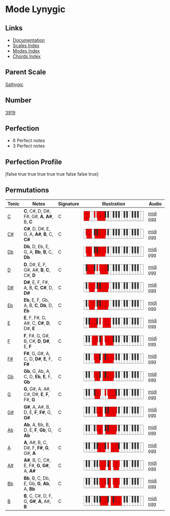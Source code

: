 # Mode Lynygic

## Links

- [Documentation](index.md)
- [Scales Index](Scales.md)
- [Modes Index](Modes.md)
- [Chords Index](Chords.md)

## Parent Scale

[Sathygic](ScaleSathygic.md)

## Number

[3919](https://ianring.com/musictheory/scales/3919)

## Perfection

- 6 Perfect notes
- 3 Perfect notes

## Perfection Profile

[false true true true true true false false true]

## Permutations

| Tonic | Notes | Signature | Illustration | Audio |
|-------|-------|-----------|--------------|-------|
| [C](ModeCNaturalLynygic.md) | **C**, C#, D, D#, F#, G#, **A**, **A#**, B, **C** | C | ![CNaturalLynygic](ModeCNaturalLynygic.png) | [midi](ModeCNaturalLynygic.mid) [ogg](ModeCNaturalLynygic.ogg) |
| [C#](ModeCSharpLynygic.md) | **C#**, D, D#, E, G, A, **A#**, **B**, C, **C#** | C | ![CSharpLynygic](ModeCSharpLynygic.png) | [midi](ModeCSharpLynygic.mid) [ogg](ModeCSharpLynygic.ogg) |
| [Db](ModeDFlatLynygic.md) | **Db**, D, Eb, E, G, A, **Bb**, **B**, C, **Db** | C | ![DFlatLynygic](ModeDFlatLynygic.png) | [midi](ModeDFlatLynygic.mid) [ogg](ModeDFlatLynygic.ogg) |
| [D](ModeDNaturalLynygic.md) | **D**, D#, E, F, G#, A#, **B**, **C**, C#, **D** | C | ![DNaturalLynygic](ModeDNaturalLynygic.png) | [midi](ModeDNaturalLynygic.mid) [ogg](ModeDNaturalLynygic.ogg) |
| [D#](ModeDSharpLynygic.md) | **D#**, E, F, F#, A, B, **C**, **C#**, D, **D#** | C | ![DSharpLynygic](ModeDSharpLynygic.png) | [midi](ModeDSharpLynygic.mid) [ogg](ModeDSharpLynygic.ogg) |
| [Eb](ModeEFlatLynygic.md) | **Eb**, E, F, Gb, A, B, **C**, **Db**, D, **Eb** | C | ![EFlatLynygic](ModeEFlatLynygic.png) | [midi](ModeEFlatLynygic.mid) [ogg](ModeEFlatLynygic.ogg) |
| [E](ModeENaturalLynygic.md) | **E**, F, F#, G, A#, C, **C#**, **D**, D#, **E** | C | ![ENaturalLynygic](ModeENaturalLynygic.png) | [midi](ModeENaturalLynygic.mid) [ogg](ModeENaturalLynygic.ogg) |
| [F](ModeFNaturalLynygic.md) | **F**, F#, G, G#, B, C#, **D**, **D#**, E, **F** | C | ![FNaturalLynygic](ModeFNaturalLynygic.png) | [midi](ModeFNaturalLynygic.mid) [ogg](ModeFNaturalLynygic.ogg) |
| [F#](ModeFSharpLynygic.md) | **F#**, G, G#, A, C, D, **D#**, **E**, F, **F#** | C | ![FSharpLynygic](ModeFSharpLynygic.png) | [midi](ModeFSharpLynygic.mid) [ogg](ModeFSharpLynygic.ogg) |
| [Gb](ModeGFlatLynygic.md) | **Gb**, G, Ab, A, C, D, **Eb**, **E**, F, **Gb** | C | ![GFlatLynygic](ModeGFlatLynygic.png) | [midi](ModeGFlatLynygic.mid) [ogg](ModeGFlatLynygic.ogg) |
| [G](ModeGNaturalLynygic.md) | **G**, G#, A, A#, C#, D#, **E**, **F**, F#, **G** | C | ![GNaturalLynygic](ModeGNaturalLynygic.png) | [midi](ModeGNaturalLynygic.mid) [ogg](ModeGNaturalLynygic.ogg) |
| [G#](ModeGSharpLynygic.md) | **G#**, A, A#, B, D, E, **F**, **F#**, G, **G#** | C | ![GSharpLynygic](ModeGSharpLynygic.png) | [midi](ModeGSharpLynygic.mid) [ogg](ModeGSharpLynygic.ogg) |
| [Ab](ModeAFlatLynygic.md) | **Ab**, A, Bb, B, D, E, **F**, **Gb**, G, **Ab** | C | ![AFlatLynygic](ModeAFlatLynygic.png) | [midi](ModeAFlatLynygic.mid) [ogg](ModeAFlatLynygic.ogg) |
| [A](ModeANaturalLynygic.md) | **A**, A#, B, C, D#, F, **F#**, **G**, G#, **A** | C | ![ANaturalLynygic](ModeANaturalLynygic.png) | [midi](ModeANaturalLynygic.mid) [ogg](ModeANaturalLynygic.ogg) |
| [A#](ModeASharpLynygic.md) | **A#**, B, C, C#, E, F#, **G**, **G#**, A, **A#** | C | ![ASharpLynygic](ModeASharpLynygic.png) | [midi](ModeASharpLynygic.mid) [ogg](ModeASharpLynygic.ogg) |
| [Bb](ModeBFlatLynygic.md) | **Bb**, B, C, Db, E, Gb, **G**, **Ab**, A, **Bb** | C | ![BFlatLynygic](ModeBFlatLynygic.png) | [midi](ModeBFlatLynygic.mid) [ogg](ModeBFlatLynygic.ogg) |
| [B](ModeBNaturalLynygic.md) | **B**, C, C#, D, F, G, **G#**, **A**, A#, **B** | C | ![BNaturalLynygic](ModeBNaturalLynygic.png) | [midi](ModeBNaturalLynygic.mid) [ogg](ModeBNaturalLynygic.ogg) |
